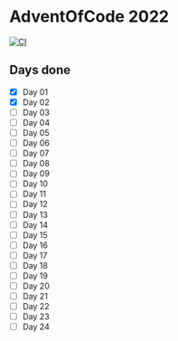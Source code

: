 # AdventOfCode 2022

[![CI](https://github.com/jasperspahl/aoc-2022/actions/workflows/ci.yml/badge.svg)](https://github.com/jasperspahl/aoc-2022/actions/workflows/ci.yml)

## Days done

- [x] Day 01
- [x] Day 02
- [ ] Day 03
- [ ] Day 04
- [ ] Day 05
- [ ] Day 06
- [ ] Day 07
- [ ] Day 08
- [ ] Day 09
- [ ] Day 10
- [ ] Day 11
- [ ] Day 12
- [ ] Day 13
- [ ] Day 14
- [ ] Day 15
- [ ] Day 16
- [ ] Day 17
- [ ] Day 18
- [ ] Day 19
- [ ] Day 20
- [ ] Day 21
- [ ] Day 22
- [ ] Day 23
- [ ] Day 24
